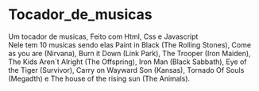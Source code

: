 # Tocador_de_musicas
Um tocador de musicas, Feito com Html, Css e Javascript
<BR>Nele tem 10 musicas sendo elas Paint in Black (The Rolling Stones), Come as you are (Nirvana), Burn it Down (Link Park), The Trooper (Iron Maiden), The Kids Aren´t Alright (The Offspring), Iron Man (Black Sabbath), Eye of the Tiger (Survivor), Carry on Wayward Son (Kansas), Tornado Of Souls (Megadth) e The house of the rising sun (The Animals).

